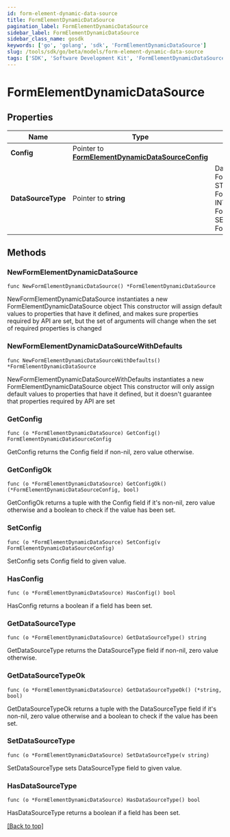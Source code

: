 ```yaml
---
id: form-element-dynamic-data-source
title: FormElementDynamicDataSource
pagination_label: FormElementDynamicDataSource
sidebar_label: FormElementDynamicDataSource
sidebar_class_name: gosdk
keywords: ['go', 'golang', 'sdk', 'FormElementDynamicDataSource'] 
slug: /tools/sdk/go/beta/models/form-element-dynamic-data-source
tags: ['SDK', 'Software Development Kit', 'FormElementDynamicDataSource']
---
```


# FormElementDynamicDataSource

## Properties

Name | Type | Description | Notes
------------ | ------------- | ------------- | -------------
**Config** |  Pointer to [**FormElementDynamicDataSourceConfig**](form-element-dynamic-data-source-config) |  | [optional] 
**DataSourceType** |  Pointer to **string** | DataSourceType is a FormElementDataSourceType value STATIC FormElementDataSourceTypeStatic INTERNAL FormElementDataSourceTypeInternal SEARCH FormElementDataSourceTypeSearch | [optional] 

## Methods

### NewFormElementDynamicDataSource

`func NewFormElementDynamicDataSource() *FormElementDynamicDataSource`

NewFormElementDynamicDataSource instantiates a new FormElementDynamicDataSource object
This constructor will assign default values to properties that have it defined,
and makes sure properties required by API are set, but the set of arguments
will change when the set of required properties is changed

### NewFormElementDynamicDataSourceWithDefaults

`func NewFormElementDynamicDataSourceWithDefaults() *FormElementDynamicDataSource`

NewFormElementDynamicDataSourceWithDefaults instantiates a new FormElementDynamicDataSource object
This constructor will only assign default values to properties that have it defined,
but it doesn't guarantee that properties required by API are set

### GetConfig

`func (o *FormElementDynamicDataSource) GetConfig() FormElementDynamicDataSourceConfig`

GetConfig returns the Config field if non-nil, zero value otherwise.

### GetConfigOk

`func (o *FormElementDynamicDataSource) GetConfigOk() (*FormElementDynamicDataSourceConfig, bool)`

GetConfigOk returns a tuple with the Config field if it's non-nil, zero value otherwise
and a boolean to check if the value has been set.

### SetConfig

`func (o *FormElementDynamicDataSource) SetConfig(v FormElementDynamicDataSourceConfig)`

SetConfig sets Config field to given value.

### HasConfig

`func (o *FormElementDynamicDataSource) HasConfig() bool`

HasConfig returns a boolean if a field has been set.

### GetDataSourceType

`func (o *FormElementDynamicDataSource) GetDataSourceType() string`

GetDataSourceType returns the DataSourceType field if non-nil, zero value otherwise.

### GetDataSourceTypeOk

`func (o *FormElementDynamicDataSource) GetDataSourceTypeOk() (*string, bool)`

GetDataSourceTypeOk returns a tuple with the DataSourceType field if it's non-nil, zero value otherwise
and a boolean to check if the value has been set.

### SetDataSourceType

`func (o *FormElementDynamicDataSource) SetDataSourceType(v string)`

SetDataSourceType sets DataSourceType field to given value.

### HasDataSourceType

`func (o *FormElementDynamicDataSource) HasDataSourceType() bool`

HasDataSourceType returns a boolean if a field has been set.


[[Back to top]](#) 


